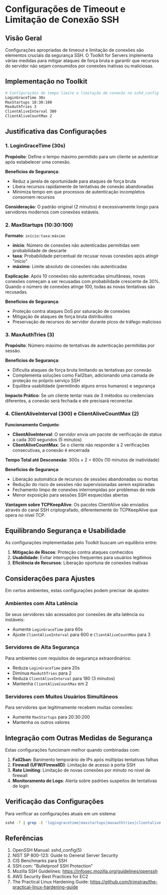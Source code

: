 # Configurações de Timeout e Limitação de Conexão SSH

## Visão Geral

Configurações apropriadas de timeout e limitação de conexões são elementos cruciais da segurança SSH. O Toolkit for Servers implementa várias medidas para mitigar ataques de força bruta e garantir que recursos do servidor não sejam consumidos por conexões inativas ou maliciosas.

## Implementação no Toolkit

```bash
# Configurações de tempo limite e limitação de conexão no sshd_config
LoginGraceTime 30s
MaxStartups 10:30:100
MaxAuthTries 3
ClientAliveInterval 300
ClientAliveCountMax 2
```

## Justificativa das Configurações

### 1. LoginGraceTime (30s)

**Propósito**: Define o tempo máximo permitido para um cliente se autenticar após estabelecer uma conexão.

**Benefícios de Segurança**:
- Reduz a janela de oportunidade para ataques de força bruta
- Libera recursos rapidamente de tentativas de conexão abandonadas
- Minimiza tempo em que processos de autenticação incompletos consomem recursos

**Consideração**: O padrão original (2 minutos) é excessivamente longo para servidores modernos com conexões estáveis.

### 2. MaxStartups (10:30:100)

**Formato**: `início:taxa:máximo`
- **início**: Número de conexões não autenticadas permitidas sem probabilidade de descarte
- **taxa**: Probabilidade percentual de recusar novas conexões após atingir "início"
- **máximo**: Limite absoluto de conexões não autenticadas

**Explicação**: Após 10 conexões não autenticadas simultâneas, novas conexões começam a ser recusadas com probabilidade crescente de 30%. Quando o número de conexões atinge 100, todas as novas tentativas são recusadas.

**Benefícios de Segurança**:
- Proteção contra ataques DoS por saturação de conexões
- Mitigação de ataques de força bruta distribuídos
- Preservação de recursos do servidor durante picos de tráfego malicioso

### 3. MaxAuthTries (3)

**Propósito**: Número máximo de tentativas de autenticação permitidas por sessão.

**Benefícios de Segurança**:
- Dificulta ataques de força bruta limitando as tentativas por conexão
- Complementa soluções como Fail2ban, adicionando uma camada de proteção no próprio serviço SSH
- Equilibra usabilidade (permitindo alguns erros humanos) e segurança

**Impacto Prático**: Se um cliente tentar mais de 3 métodos ou credenciais diferentes, a conexão será fechada e ele precisará reconectar.

### 4. ClientAliveInterval (300) e ClientAliveCountMax (2)

**Funcionamento Conjunto**:
- **ClientAliveInterval**: O servidor envia um pacote de verificação de status a cada 300 segundos (5 minutos)
- **ClientAliveCountMax**: Se o cliente não responder a 2 verificações consecutivas, a conexão é encerrada

**Tempo Total até Desconexão**: 300s × 2 = 600s (10 minutos de inatividade)

**Benefícios de Segurança**:
- Liberação automática de recursos de sessões abandonadas ou mortas
- Redução do risco de sessões não supervisionadas serem exploradas
- Fechamento limpo de conexões interrompidas por problemas de rede
- Menor exposição para sessões SSH esquecidas abertas

**Vantagem sobre TCPKeepAlive**: Os pacotes ClientAlive são enviados através do canal SSH criptografado, diferentemente do TCPKeepAlive que opera no nível TCP.

## Equilibrando Segurança e Usabilidade

As configurações implementadas pelo Toolkit buscam um equilíbrio entre:

1. **Mitigação de Riscos**: Proteção contra ataques conhecidos
2. **Usabilidade**: Evitar interrupções frequentes para usuários legítimos
3. **Eficiência de Recursos**: Liberação oportuna de conexões inativas

## Considerações para Ajustes

Em certos ambientes, estas configurações podem precisar de ajustes:

### Ambientes com Alta Latência

Se seus servidores são acessados por conexões de alta latência ou instáveis:
- Aumente `LoginGraceTime` para 60s
- Ajuste `ClientAliveInterval` para 600 e `ClientAliveCountMax` para 3

### Servidores de Alta Segurança

Para ambientes com requisitos de segurança extraordinários:
- Reduza `LoginGraceTime` para 20s
- Diminua `MaxAuthTries` para 2
- Reduza `ClientAliveInterval` para 180 (3 minutos)
- Mantenha `ClientAliveCountMax` em 2

### Servidores com Muitos Usuários Simultâneos

Para servidores que legitimamente recebem muitas conexões:
- Aumente `MaxStartups` para 20:30:200
- Mantenha os outros valores

## Integração com Outras Medidas de Segurança

Estas configurações funcionam melhor quando combinadas com:

1. **Fail2ban**: Banimento temporário de IPs após múltiplas tentativas falhas
2. **Firewall (UFW/FirewallD)**: Limitação de acesso à porta SSH
3. **Rate Limiting**: Limitação de novas conexões por minuto no nível de firewall
4. **Monitoramento de Logs**: Alerta sobre padrões suspeitos de tentativas de login

## Verificação das Configurações

Para verificar as configurações atuais em um sistema:

```bash
sshd -T | grep -E 'logingracetime|maxstartups|maxauthtries|clientalive'
```

## Referências

1. OpenSSH Manual: sshd_config(5)
2. NIST SP 800-123: Guide to General Server Security
3. CIS Benchmarks para SSH
4. SSH.com: "Bulletproof SSH Protection"
5. Mozilla SSH Guidelines: https://infosec.mozilla.org/guidelines/openssh
6. AWS Security Best Practices for EC2
7. The Practical Linux Hardening Guide: https://github.com/trimstray/the-practical-linux-hardening-guide
